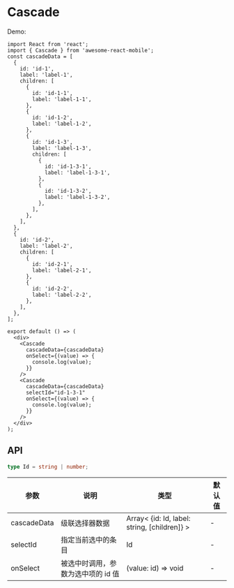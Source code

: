 # Cascade

Demo:

```tsx
import React from 'react';
import { Cascade } from 'awesome-react-mobile';
const cascadeData = [
  {
    id: 'id-1',
    label: 'label-1',
    children: [
      {
        id: 'id-1-1',
        label: 'label-1-1',
      },
      {
        id: 'id-1-2',
        label: 'label-1-2',
      },
      {
        id: 'id-1-3',
        label: 'label-1-3',
        children: [
          {
            id: 'id-1-3-1',
            label: 'label-1-3-1',
          },
          {
            id: 'id-1-3-2',
            label: 'label-1-3-2',
          },
        ],
      },
    ],
  },
  {
    id: 'id-2',
    label: 'label-2',
    children: [
      {
        id: 'id-2-1',
        label: 'label-2-1',
      },
      {
        id: 'id-2-2',
        label: 'label-2-2',
      },
    ],
  },
];

export default () => (
  <div>
    <Cascade
      cascadeData={cascadeData}
      onSelect={(value) => {
        console.log(value);
      }}
    />
    <Cascade
      cascadeData={cascadeData}
      selectId="id-1-3-1"
      onSelect={(value) => {
        console.log(value);
      }}
    />
  </div>
);
```

## API

```ts
type Id = string | number;
```

| 参数        | 说明                               | 类型                                         | 默认值 |
| ----------- | ---------------------------------- | -------------------------------------------- | ------ |
| cascadeData | 级联选择器数据                     | Array< {id: Id, label: string, [children]} > | -      |
| selectId    | 指定当前选中的条目                 | Id                                           | -      |
| onSelect    | 被选中时调用，参数为选中项的 id 值 | (value: id) => void                          | -      |
